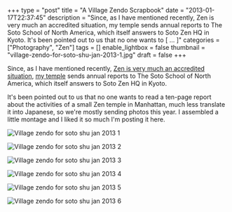 +++
type = "post"
title = "A Village Zendo Scrapbook"
date = "2013-01-17T22:37:45"
description = "Since, as I have mentioned recently, Zen is very much an accredited situation, my temple sends annual reports to The Soto School of North America, which itself answers to Soto Zen HQ in Kyoto. It's been pointed out to us that no one wants to [ ... ]"
categories = ["Photography", "Zen"]
tags = []
enable_lightbox = false
thumbnail = "village-zendo-for-soto-shu-jan-2013-1.jpg"
draft = false
+++

<p>Since, as I have mentioned recently, <a href="/blog/the-dude-the-zen-master-and-jon-stewart/">Zen is very much an accredited situation</a>, <a href="http://villagezendo.org/">my temple</a> sends annual reports to The Soto School of North America, which itself answers to Soto Zen HQ in Kyoto.</p>
<p>It's been pointed out to us that no one wants to read a ten-page report about the activities of a small Zen temple in Manhattan, much less translate it into Japanese, so we're mostly sending photos this year. I assembled a little montage and I liked it so much I'm posting it here.</p>
<p><img style="display:block; margin-left:auto; margin-right:auto;" src="village-zendo-for-soto-shu-jan-2013-1.jpg" alt="Village zendo for soto shu jan 2013 1" title="village-zendo-for-soto-shu-jan-2013-1.jpg" border="0"   /></p>
<p><img style="display:block; margin-left:auto; margin-right:auto;" src="village-zendo-for-soto-shu-jan-2013-2.jpg" alt="Village zendo for soto shu jan 2013 2" title="village-zendo-for-soto-shu-jan-2013-2.jpg" border="0"   /></p>
<p><img style="display:block; margin-left:auto; margin-right:auto;" src="village-zendo-for-soto-shu-jan-2013-3.jpg" alt="Village zendo for soto shu jan 2013 3" title="village-zendo-for-soto-shu-jan-2013-3.jpg" border="0"   /></p>
<p><img style="display:block; margin-left:auto; margin-right:auto;" src="village-zendo-for-soto-shu-jan-2013-4.jpg" alt="Village zendo for soto shu jan 2013 4" title="village-zendo-for-soto-shu-jan-2013-4.jpg" border="0"   /></p>
<p><img style="display:block; margin-left:auto; margin-right:auto;" src="village-zendo-for-soto-shu-jan-2013-5.jpg" alt="Village zendo for soto shu jan 2013 5" title="village-zendo-for-soto-shu-jan-2013-5.jpg" border="0"   /></p>
<p><img style="display:block; margin-left:auto; margin-right:auto;" src="village-zendo-for-soto-shu-jan-2013-6.jpg" alt="Village zendo for soto shu jan 2013 6" title="village-zendo-for-soto-shu-jan-2013-6.jpg" border="0"   /></p>
    